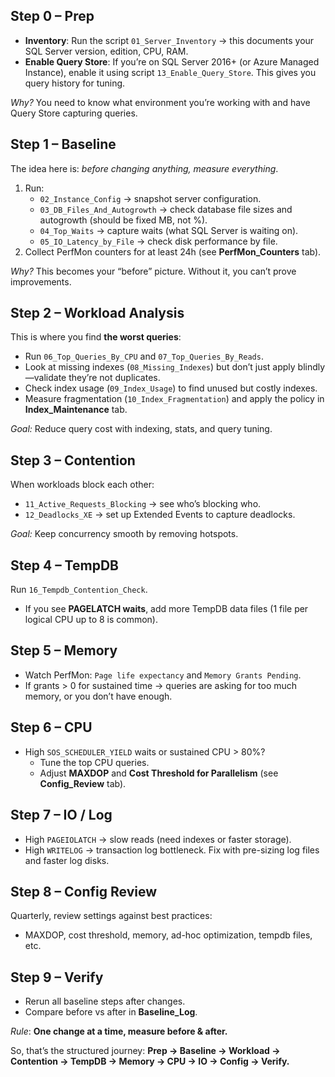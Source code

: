 ## **Step 0 – Prep**
* **Inventory**: Run the script `01_Server_Inventory` → this documents your SQL Server version, edition, CPU, RAM.
* **Enable Query Store**: If you’re on SQL Server 2016+ (or Azure Managed Instance), enable it using script `13_Enable_Query_Store`. This gives you query history for tuning.

*Why?* You need to know what environment you’re working with and have Query Store capturing queries.

## **Step 1 – Baseline**
The idea here is: *before changing anything, measure everything*.
1. Run:
   * `02_Instance_Config` → snapshot server configuration.
   * `03_DB_Files_And_Autogrowth` → check database file sizes and autogrowth (should be fixed MB, not %).
   * `04_Top_Waits` → capture waits (what SQL Server is waiting on).
   * `05_IO_Latency_by_File` → check disk performance by file.
2. Collect PerfMon counters for at least 24h (see **PerfMon\_Counters** tab).

*Why?* This becomes your “before” picture. Without it, you can’t prove improvements.

## **Step 2 – Workload Analysis**
This is where you find **the worst queries**:

* Run `06_Top_Queries_By_CPU` and `07_Top_Queries_By_Reads`.
* Look at missing indexes (`08_Missing_Indexes`) but don’t just apply blindly—validate they’re not duplicates.
* Check index usage (`09_Index_Usage`) to find unused but costly indexes.
* Measure fragmentation (`10_Index_Fragmentation`) and apply the policy in **Index\_Maintenance** tab.

*Goal:* Reduce query cost with indexing, stats, and query tuning.

## **Step 3 – Contention**
When workloads block each other:
* `11_Active_Requests_Blocking` → see who’s blocking who.
* `12_Deadlocks_XE` → set up Extended Events to capture deadlocks.

*Goal:* Keep concurrency smooth by removing hotspots.

## **Step 4 – TempDB**
Run `16_Tempdb_Contention_Check`.
* If you see **PAGELATCH waits**, add more TempDB data files (1 file per logical CPU up to 8 is common).

## **Step 5 – Memory**
* Watch PerfMon: `Page life expectancy` and `Memory Grants Pending`.
* If grants > 0 for sustained time → queries are asking for too much memory, or you don’t have enough.

## **Step 6 – CPU**
* High `SOS_SCHEDULER_YIELD` waits or sustained CPU > 80%?
  * Tune the top CPU queries.
  * Adjust **MAXDOP** and **Cost Threshold for Parallelism** (see **Config\_Review** tab).

## **Step 7 – IO / Log**
* High `PAGEIOLATCH` → slow reads (need indexes or faster storage).
* High `WRITELOG` → transaction log bottleneck. Fix with pre-sizing log files and faster log disks.

## **Step 8 – Config Review**
Quarterly, review settings against best practices:

* MAXDOP, cost threshold, memory, ad-hoc optimization, tempdb files, etc.

## **Step 9 – Verify**
* Rerun all baseline steps after changes.
* Compare before vs after in **Baseline_Log**.

*Rule*: **One change at a time, measure before & after.**

So, that’s the structured journey:
**Prep → Baseline → Workload → Contention → TempDB → Memory → CPU → IO → Config → Verify.**
